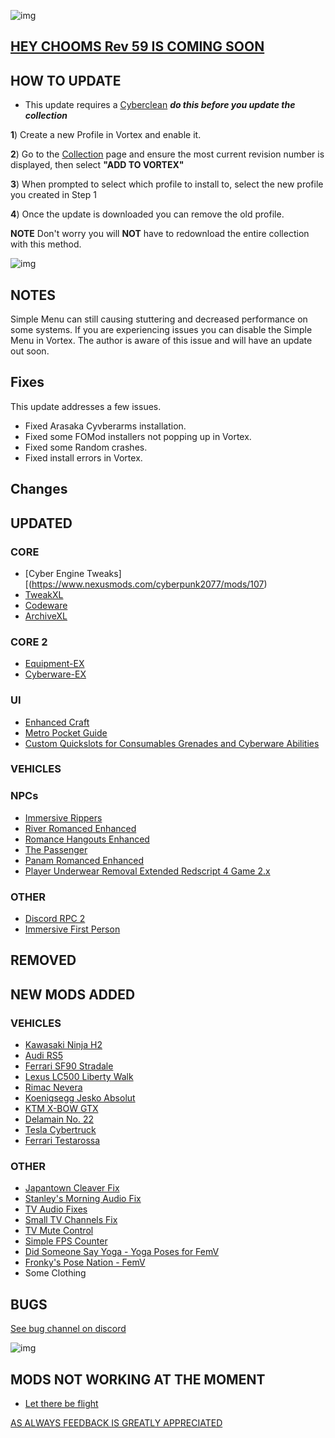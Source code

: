 ![img](https://s13.gifyu.com/images/SjBKh.png)

## [HEY CHOOMS Rev 59 IS COMING SOON](https://)

## HOW TO UPDATE

- This update requires a [Cyberclean](https://github.com/v2sCollections/City-of-Dreams/blob/main/Guides.md#troubleshooting) ***do this before you update the collection***

**1**) Create a new Profile in Vortex and enable it.

**2**) Go to the [Collection](https://next.nexusmods.com/cyberpunk2077/collections/dfvt7o?utm_source=copy&utm_medium=social&utm_campaign=share_collection) page and ensure the most current revision number is displayed, then select **"ADD TO VORTEX"**

**3**) When prompted to select which profile to install to, select the new profile you created in Step 1

**4**) Once the update is downloaded you can remove the old profile.

**NOTE** Don't worry you will **NOT** have to redownload the entire collection with this method.

![img](https://i.imgur.com/wAJUpeU.png)

## NOTES

Simple Menu can still causing stuttering and decreased performance on some systems. If you are experiencing issues you can disable the Simple Menu in Vortex. The author is aware of this issue and will have an update out soon.

## Fixes

This update addresses a few issues.

- Fixed Arasaka Cyvberarms installation.
- Fixed some FOMod installers not popping up in Vortex.
- Fixed some Random crashes.
- Fixed install errors in Vortex.

## Changes 



## UPDATED


### CORE
- [Cyber Engine Tweaks][(https://www.nexusmods.com/cyberpunk2077/mods/107)
- [TweakXL](https://www.nexusmods.com/cyberpunk2077/mods/4197)
- [Codeware](https://www.nexusmods.com/cyberpunk2077/mods/7780)
- [ArchiveXL](https://www.nexusmods.com/cyberpunk2077/mods/4198)

### CORE 2
- [Equipment-EX](https://www.nexusmods.com/cyberpunk2077/mods/6945?tab=description)
- [Cyberware-EX](https://www.nexusmods.com/cyberpunk2077/mods/9429)

### UI
- [Enhanced Craft](https://www.nexusmods.com/cyberpunk2077/mods/4378?tab=description)
- [Metro Pocket Guide](https://www.nexusmods.com/cyberpunk2077/mods/11882)
- [Custom Quickslots for Consumables Grenades and Cyberware Abilities](https://www.nexusmods.com/cyberpunk2077/mods/3096?tab=description)

### VEHICLES


### NPCs
- [Immersive Rippers](https://www.nexusmods.com/cyberpunk2077/mods/7064)
- [River Romanced Enhanced](https://www.nexusmods.com/cyberpunk2077/mods/4870)
- [Romance Hangouts Enhanced](https://www.nexusmods.com/cyberpunk2077/mods/11590)
- [The Passenger](https://www.nexusmods.com/cyberpunk2077/mods/10731)
- [Panam Romanced Enhanced](https://www.nexusmods.com/cyberpunk2077/mods/4626)
- [Player Underwear Removal Extended Redscript 4 Game 2.x](https://www.nexusmods.com/cyberpunk2077/mods/9264?tab=description)

### OTHER
- [Discord RPC 2](https://www.nexusmods.com/cyberpunk2077/mods/10831)
- [Immersive First Person](https://www.nexusmods.com/cyberpunk2077/mods/2675)

## REMOVED



## NEW MODS ADDED 

### VEHICLES
- [Kawasaki Ninja H2](https://www.nexusmods.com/cyberpunk2077/mods/14162?tab=description)
- [Audi RS5](https://www.nexusmods.com/cyberpunk2077/mods/14115?tab=description)
- [Ferrari SF90 Stradale](https://www.nexusmods.com/cyberpunk2077/mods/14114?tab=description)
- [Lexus LC500 Liberty Walk](https://www.nexusmods.com/cyberpunk2077/mods/14113?tab=description)
- [Rimac Nevera](https://www.nexusmods.com/cyberpunk2077/mods/14112?tab=description)
- [Koenigsegg Jesko Absolut](https://www.nexusmods.com/cyberpunk2077/mods/14109?tab=description)
- [KTM X-BOW GTX](https://www.nexusmods.com/cyberpunk2077/mods/13963?tab=description)
- [Delamain No. 22](https://www.nexusmods.com/cyberpunk2077/mods/14405?tab=description)
- [Tesla Cybertruck](https://www.nexusmods.com/cyberpunk2077/mods/12427)
- [Ferrari Testarossa](https://www.nexusmods.com/cyberpunk2077/mods/13396)

### OTHER
- [Japantown Cleaver Fix](https://www.nexusmods.com/cyberpunk2077/mods/14166?tab=description)
- [Stanley's Morning Audio Fix](https://www.nexusmods.com/cyberpunk2077/mods/14042?tab=description)
- [TV Audio Fixes](https://www.nexusmods.com/cyberpunk2077/mods/14014?tab=description)
- [Small TV Channels Fix](https://www.nexusmods.com/cyberpunk2077/mods/14165?tab=description)
- [TV Mute Control](https://www.nexusmods.com/cyberpunk2077/mods/14149?tab=description)
- [Simple FPS Counter](https://www.nexusmods.com/cyberpunk2077/mods/13957?tab=description)
- [Did Someone Say Yoga - Yoga Poses for FemV](https://www.nexusmods.com/cyberpunk2077/mods/14386?tab=description)
- [Fronky's Pose Nation - FemV](https://www.nexusmods.com/cyberpunk2077/mods/14368)
- Some Clothing

## BUGS

 [See bug channel on discord](https://discord.gg/xZNztPjA2u)
 
![img](https://i.imgur.com/wAJUpeU.png)

## MODS NOT WORKING AT THE MOMENT 

- [Let there be flight](https://www.nexusmods.com/cyberpunk2077/mods/5208)

[AS ALWAYS FEEDBACK IS GREATLY APPRECIATED](https://)